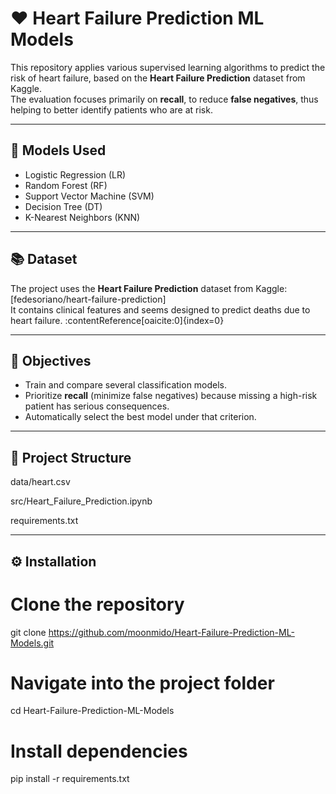 # ❤️ Heart Failure Prediction ML Models

This repository applies various supervised learning algorithms to predict the risk of heart failure, based on the **Heart Failure Prediction** dataset from Kaggle.  
The evaluation focuses primarily on **recall**, to reduce **false negatives**, thus helping to better identify patients who are at risk.

---

## 🚀 Models Used
- Logistic Regression (LR)  
- Random Forest (RF)  
- Support Vector Machine (SVM)  
- Decision Tree (DT)  
- K-Nearest Neighbors (KNN)  

---

## 📚 Dataset

The project uses the **Heart Failure Prediction** dataset from Kaggle:  
[fedesoriano/heart-failure-prediction]  
It contains clinical features and seems designed to predict deaths due to heart failure. :contentReference[oaicite:0]{index=0}

---

## 🎯 Objectives

- Train and compare several classification models.  
- Prioritize **recall** (minimize false negatives) because missing a high-risk patient has serious consequences.  
- Automatically select the best model under that criterion.  

---

## 📂 Project Structure

data/heart.csv

src/Heart_Failure_Prediction.ipynb

requirements.txt

---

## ⚙️ Installation

# Clone the repository
git clone https://github.com/moonmido/Heart-Failure-Prediction-ML-Models.git

# Navigate into the project folder
cd Heart-Failure-Prediction-ML-Models

# Install dependencies
pip install -r requirements.txt

